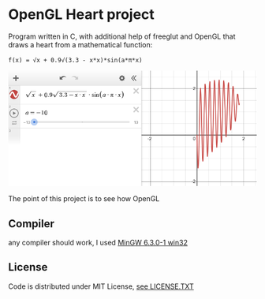 # OpenGL Heart project
Program written in C, with additional help of freeglut and OpenGL that draws a heart from a mathematical function:
```
f(x) = √x + 0.9√(3.3 - x*x)*sin(a*π*x)
```
<div align="center">
  <img src=images\func.png>
</div>

The point of this project is to see how OpenGL 

## Compiler
any compiler should work, I used <a href="https://sourceforge.net/projects/mingw/files/Installer/mingw-get-setup.exe/download">MinGW 6.3.0-1 win32</a>

## License
Code is distributed under MIT License, <a href="">see LICENSE.TXT

